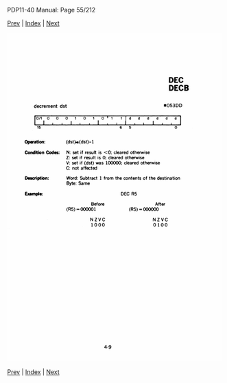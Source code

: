 PDP11-40 Manual: Page 55/212

[Prev](pdp11-40-000054.html) | [Index](index.html) | [Next](pdp11-40-000056.html)

![](pdp11-40-000055.gif)

[Prev](pdp11-40-000054.html) | [Index](index.html) | [Next](pdp11-40-000056.html)

